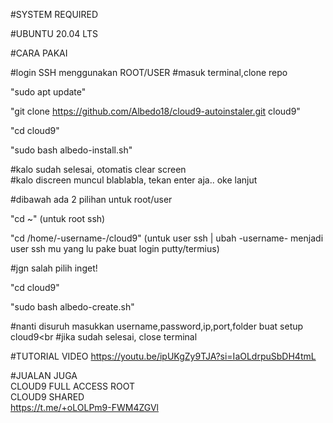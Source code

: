 #SYSTEM REQUIRED <p>

#UBUNTU 20.04 LTS

#CARA PAKAI <p>
#login SSH menggunakan ROOT/USER
#masuk terminal,clone repo <p>
"sudo apt update" <p>
"git clone https://github.com/Albedo18/cloud9-autoinstaler.git cloud9"<p>
"cd cloud9" <p> 
"sudo bash albedo-install.sh" <p>

#kalo sudah selesai, otomatis clear screen<br>
#kalo discreen muncul blablabla, tekan enter aja.. oke lanjut <p>
#dibawah ada 2 pilihan untuk root/user <p>

"cd ~" (untuk root ssh)<p>
"cd /home/-username-/cloud9" (untuk user ssh | ubah -username- menjadi user ssh mu yang lu pake buat login putty/termius)<p>
<p>
  #jgn salah pilih inget! 
</p>
"cd cloud9"<p>
"sudo bash albedo-create.sh"<p>

#nanti disuruh masukkan username,password,ip,port,folder buat setup cloud9<br
#jika sudah selesai, close terminal <p>

#TUTORIAL VIDEO
https://youtu.be/ipUKgZy9TJA?si=IaOLdrpuSbDH4tmL <p>

#JUALAN JUGA <br>
CLOUD9 FULL ACCESS ROOT<br>
CLOUD9 SHARED<br>
https://t.me/+oLOLPm9-FWM4ZGVl
